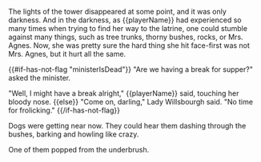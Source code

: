 The lights of the tower disappeared at some point, and it was only darkness. And in the darkness, as {{playerName}} had experienced so many times when trying to find her way to the latrine, one could stumble against many things, such as tree trunks, thorny bushes, rocks, or Mrs. Agnes. Now, she was pretty sure the hard thing she hit face-first was not Mrs. Agnes, but it hurt all the same.

{{#if-has-not-flag "ministerIsDead"}}
"Are we having a break for supper?" asked the minister.

"Well, I might have a break alright," {{playerName}} said, touching her bloody nose.
{{else}}
"Come on, darling," Lady Willsbourgh said. "No time for frolicking."
{{/if-has-not-flag}}

Dogs were getting near now. They could hear them dashing through the bushes, barking and howling like crazy.

One of them popped from the underbrush.
